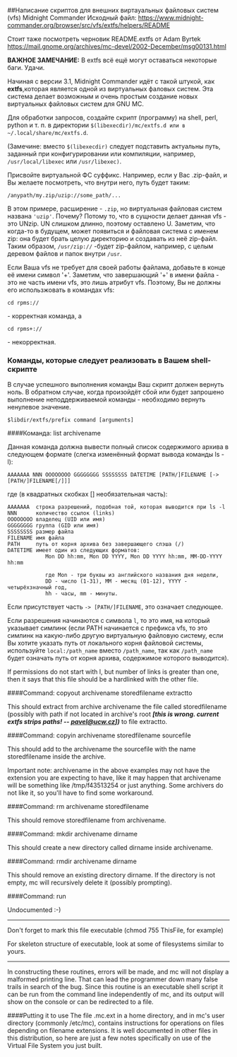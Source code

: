 ##Написание скриптов для внешних виртауальных файловых систем (vfs) Midnight Commander
Исходный файл: https://www.midnight-commander.org/browser/src/vfs/extfs/helpers/README

Стоит таже посмотреть черновик README.extfs от Adam Byrtek https://mail.gnome.org/archives/mc-devel/2002-December/msg00131.html

**ВАЖНОЕ ЗАМЕЧАНИЕ:** В extfs всё ещё могут оставаться некоторые баги. Удачи.

Начиная с версии 3.1, Midnight Commander идёт с такой штукой, как **extfs**,которая является одной из виртуальных фаловых систем. Эта система делает возможным и очень простым создание новых виртуальных файловых систем для GNU MC.

Для обработки запросов, создайте скрипт (программу) на shell, perl, python и т. п. в директории `$(libexecdir)/mc/extfs.d или в ~/.local/share/mc/extfs.d`.

(Замечине: вместо `$(libexecdir)` следует подставить актуальны путь, заданный при конфигурировании или компиляции, например, `/usr/local/libexec` или `/usr/libexec)`.

Присвойте виртуальной ФС суффикс. Например, если у Вас .zip-файл, и Вы желаете
посмотреть, что внутри него, путь будет таким:

    /anypath/my.zip/uzip://some_path/...

В этом примере, расширение - `.zip`, но виртуальная файловая систем названа `'uzip'`. Почему? Потому то, что в сущности делает данная vfs - это UNzip. UN слишком длинно, поэтому оставлено U. Заметим, что когда-то в будущем, может появиться и файловая система с именем zip: она будет брать целую директорию и создавать из неё zip-файл. Таким образом, `/usr/zip://` -будет zip-файлом, например, с целым деревом файлов и папок внутри `/usr`.

Если Ваша vfs не требует для своей работы файлама, добавьте в конце её имени символ '+'. Заметим, что завершающий '+' в имени файла - это не часть имени vfs, это лишь атрибут vfs. Поэтому, Вы не должны его использжовать в командах vfs:

    cd rpms://

\- корректная команда, а

    cd rpms+://

\- некорректная.


### Команды, которые следует реализовать в Вашем shell-скрипте
В случае успешного выполнения команды Ваш скрипт должен вернуть ноль. В обратном случае, когда произойдёт сбой или будет запрошено выполнение неподдерживаемой команды - необходимо вернуть ненулевое значение.

    $libdir/extfs/prefix command [arguments]

####Команда: list archivename

Данная команда должна вывести полный список содержимого архива в следующем
формате (слегка изменённый формат вывода команды ls -l):

    AAAAAAA NNN OOOOOOOO GGGGGGGG SSSSSSSS DATETIME [PATH/]FILENAME [-> [PATH/]FILENAME[/]]]

где (в квадратных скобках [] необязательная часть):

    AAAAAAA  строка разрешений, подобная той, которая выводится при ls -l
    NNN      количество ссылок (links)
    OOOOOOOO владелец (UID или имя)
    GGGGGGGG группа (GID или имя)
    SSSSSSSS размер файла
    FILENAME имя файла
    PATH     путь от корня архива без завершающего слэша (/)
    DATETIME имеет один из следующих форматов:
                Mon DD hh:mm, Mon DD YYYY, Mon DD YYYY hh:mm, MM-DD-YYYY hh:mm
    
                где Mon - три буквы из английского названия дня недели,
                DD - число (1-31), MM - месяц (01-12), YYYY - четырёхзначный год,
                hh - часы, mm - минуты.

Если присутствует часть `-> [PATH/]FILENAME`, это означает следующее.

Если разрешения начинаются с символа `l`, то это имя, на который указывает симлинк (если PATH начинается с префикса vfs, то это симлинк на какую-либо другую виртуальную файловую систему, если Вы хотите указать путь от локального корня файловой системы, используйте `local:/path_name` вместо `/path_name`, так как `/path_name` будет означать
путь от корня архива, содержимое которого выводится).

If permissions do not start with l, but number of links is greater than one, then it says that this file should be a hardlinked with the other file.

####Command: copyout archivename storedfilename extractto

This should extract from archive archivename the file called storedfilename (possibly with path if not located in archive's root ***[this is wrong. current extfs strips paths! -- pavel@ucw.cz])*** to file extractto.

####Command: copyin archivename storedfilename sourcefile

This should add to the archivename the sourcefile with the name
storedfilename inside the archive.

Important note: archivename in the above examples may not have the
extension you are expecting to have, like it may happen that
archivename will be something like /tmp/f43513254 or just
anything. Some archivers do not like it, so you'll have to find some
workaround.

####Command: rm archivename storedfilename

This should remove storedfilename from archivename.

####Command: mkdir archivename dirname

This should create a new directory called dirname inside archivename.

####Command: rmdir archivename dirname

This should remove an existing directory dirname. If the directory is
not empty, mc will recursively delete it (possibly prompting).

####Command: run

Undocumented :-)

***

Don't forget to mark this file executable (chmod 755 ThisFile, for example)

For skeleton structure of executable, look at some of filesystems
similar to yours.

***

In constructing these routines, errors will be made, and mc will not display
a malformed printing line.  That can lead the programmer down many false
trails in search of the bug.  Since this routine is an executable shell script
it can be run from the command line independently of mc, and its output will
show on the console or can be redirected to a file.

####Putting it to use
The file .mc.ext in a home directory, and in mc's user directory (commonly
/etc/mc), contains instructions for operations on files depending
on filename extensions.  It is well documented in other files in this
distribution, so here are just a few notes specifically on use of the
Virtual File System you just built.


